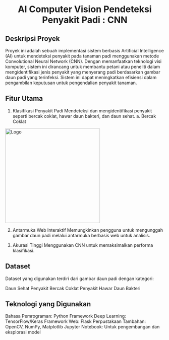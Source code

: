 <h1 align="center"> AI Computer Vision Pendeteksi Penyakit Padi : CNN </h1>

## Deskripsi Proyek
Proyek ini adalah sebuah implementasi sistem berbasis Artificial Intelligence (AI) untuk mendeteksi penyakit pada tanaman padi menggunakan metode Convolutional Neural Network (CNN). Dengan memanfaatkan teknologi visi komputer, sistem ini dirancang untuk membantu petani atau peneliti dalam mengidentifikasi jenis penyakit yang menyerang padi berdasarkan gambar daun padi yang terinfeksi. Sistem ini dapat meningkatkan efisiensi dalam pengambilan keputusan untuk pengendalian penyakit tanaman.

## Fitur Utama
1. Klasifikasi Penyakit Padi
Mendeteksi dan mengidentifikasi penyakit seperti bercak coklat, hawar daun bakteri, dan daun sehat.
 a. Bercak Coklat
 <img src="images/readmeS.JPG" alt="Logo" width="300">

2. Antarmuka Web Interaktif
Memungkinkan pengguna untuk mengunggah gambar daun padi melalui antarmuka berbasis web untuk analisis.

3. Akurasi Tinggi
Menggunakan CNN untuk memaksimalkan performa klasifikasi.


## Dataset

Dataset yang digunakan terdiri dari gambar daun padi dengan kategori:

Daun Sehat
Penyakit Bercak Coklat
Penyakit Hawar Daun Bakteri


## Teknologi yang Digunakan
Bahasa Pemrograman: Python
Framework Deep Learning: TensorFlow/Keras
Framework Web: Flask
Perpustakaan Tambahan: OpenCV, NumPy, Matplotlib
Jupyter Notebook: Untuk pengembangan dan eksplorasi model